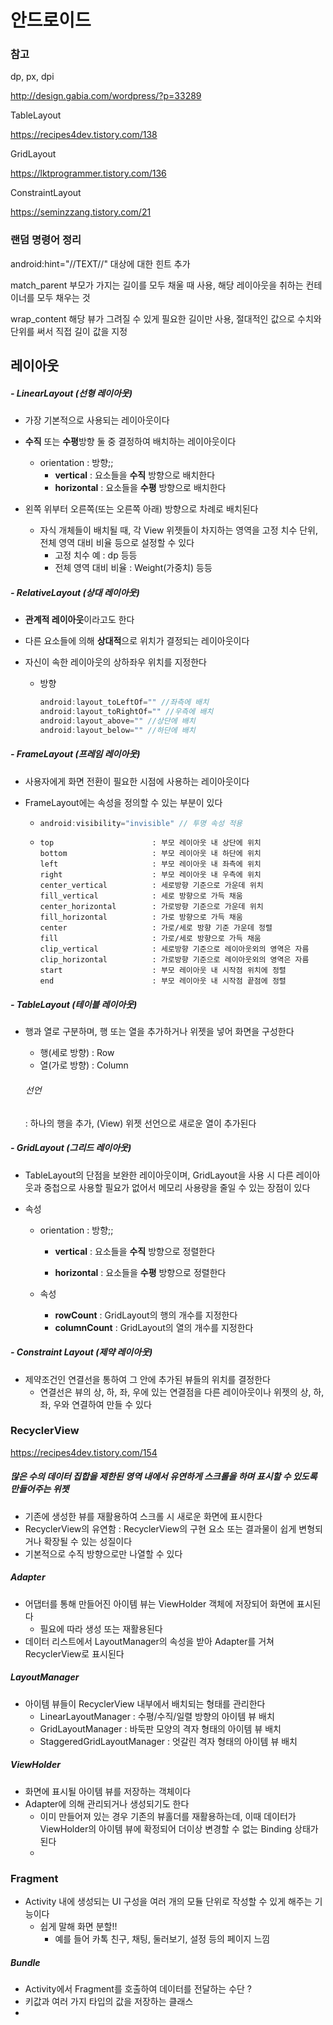# 안드로이드

### 참고

dp, px, dpi

http://design.gabia.com/wordpress/?p=33289

TableLayout

https://recipes4dev.tistory.com/138

GridLayout

https://lktprogrammer.tistory.com/136

ConstraintLayout

https://seminzzang.tistory.com/21



### 랜덤 명령어 정리

android:hint="//TEXT//"
	대상에 대한 힌트 추가

match_parent
	부모가 가지는 길이를 모두 채울 때 사용, 해당 레이아웃을 취하는 컨테이너를 모두 채우는 것

wrap_content
	해당 뷰가 그려질 수 있게 필요한 길이만 사용, 절대적인 값으로 수치와 단위를 써서 직접 길이 값을 지정



## 레이아웃

##### - LinearLayout (선형 레이아웃)

- 가장 기본적으로 사용되는 레이아웃이다

- **수직** 또는 **수평**방향 둘 중 결정하여 배치하는 레이아웃이다
  - orientation : 방향;;
    - **vertical** : 요소들을 **수직** 방향으로 배치한다
    - **horizontal** : 요소들을 **수평** 방향으로 배치한다
- 왼쪽 위부터 오른쪽(또는 오른쪽 아래) 방향으로 차례로 배치된다
  - 자식 개체들이 배치될 때, 각 View 위젯들이 차지하는 영역을 고정 치수 단위, 전체 영역 대비 비율 등으로 설정할 수 있다
    - 고정 치수 예 : dp 등등
    - 전체 영역 대비 비율 : Weight(가중치) 등등

##### - RelativeLayout (상대 레이아웃)

- **관계적 레이아웃**이라고도 한다

- 다른 요소들에 의해 **상대적**으로 위치가 결정되는 레이아웃이다

- 자신이 속한 레이아웃의 상하좌우 위치를 지정한다

  - 방향

    ```java
    android:layout_toLeftOf="" //좌측에 배치
    android:layout_toRightOf="" //우측에 배치
    android:layout_above="" //상단에 배치
    android:layout_below="" //하단에 배치
    ```

##### - FrameLayout (프레임 레이아웃)

- 사용자에게 화면 전환이 필요한 시점에 사용하는 레이아웃이다

- FrameLayout에는 속성을 정의할 수 있는 부분이 있다

  - ```java
    android:visibility="invisible" // 투명 속성 적용
    ```

  - ```
    top                      : 부모 레이아웃 내 상단에 위치
    bottom                   : 부모 레이아웃 내 하단에 위치
    left                     : 부모 레이아웃 내 좌측에 위치
    right                    : 부모 레이아웃 내 우측에 위치
    center_vertical          : 세로방향 기준으로 가운데 위치
    fill_vertical            : 세로 방향으로 가득 채움
    center_horizontal        : 가로방향 기준으로 가운데 위치
    fill_horizontal          : 가로 방향으로 가득 채움
    center                   : 가로/세로 방향 기준 가운데 정렬
    fill                     : 가로/세로 방향으로 가득 채움
    clip_vertical            : 세로방향 기준으로 레이아웃외의 영역은 자름
    clip_horizontal          : 가로방향 기준으로 레이아웃외의 영역은 자름
    start                    : 부모 레이아웃 내 시작점 위치에 정렬
    end                      : 부모 레이아웃 내 시작점 끝점에 정렬
    ```

##### - TableLayout (테이블 레이아웃)

- 행과 열로 구분하며, 행 또는 열을 추가하거나 위젯을 넣어 화면을 구성한다

  - 행(세로 방향) : Row
  - 열(가로 방향) : Column

  ###### 선언

  <TableRow> : 하나의 행을 추가, (View) 위젯 선언으로 새로운 열이 추가된다

##### - GridLayout (그리드 레이아웃)

- TableLayout의 단점을 보완한 레이아웃이며, GridLayout을 사용 시 다른 레이아웃과 중첩으로 사용할 필요가 없어서 메모리 사용량을 줄일 수 있는 장점이 있다

- 속성

  - orientation : 방향;;

    - **vertical** : 요소들을 **수직** 방향으로 정렬한다

    - **horizontal** : 요소들을 **수평** 방향으로 정렬한다

  - 속성

    - **rowCount** : GridLayout의 행의 개수를 지정한다
    - **columnCount** : GridLayout의 열의 개수를 지정한다

##### - Constraint Layout (제약 레이아웃)

- 제약조건인 연결선을 통하여 그 안에 추가된 뷰들의 위치를 결정한다
  - 연결선은 뷰의 상, 하, 좌, 우에 있는 연결점을 다른 레이아웃이나 위젯의 상, 하, 좌, 우와 연결하여 만들 수 있다





### RecyclerView

https://recipes4dev.tistory.com/154

##### 많은 수의 데이터 집합을 제한된 영역 내에서 유연하게 스크롤을 하며 표시할 수 있도록 만들어주는 위젯

- 기존에 생성한 뷰를 재활용하여 스크롤 시 새로운 화면에 표시한다
- RecyclerView의 유연함 : RecyclerView의 구현 요소 또는 결과물이 쉽게 변형되거나 확장될 수 있는 성질이다
- 기본적으로 수직 방향으로만 나열할 수 있다

##### Adapter

- 어댑터를 통해 만들어진 아이템 뷰는 ViewHolder 객체에 저장되어 화면에 표시된다
  - 필요에 따라 생성 또는 재활용된다
- 데이터 리스트에서 LayoutManager의 속성을 받아 Adapter를 거쳐 RecyclerView로 표시된다

##### LayoutManager

- 아이템 뷰들이 RecyclerView 내부에서 배치되는 형태를 관리한다
  - LinearLayoutManager : 수평/수직/일렬 방향의 아이템 뷰 배치
  - GridLayoutManager : 바둑판 모양의 격자 형태의 아이템 뷰 배치
  - StaggeredGridLayoutManager : 엇갈린 격자 형태의 아이템 뷰 배치

##### ViewHolder

- 화면에 표시될 아이템 뷰를 저장하는 객체이다
- Adapter에 의해 관리되거나 생성되기도 한다
  - 이미 만들어져 있는 경우 기존의 뷰홀더를 재활용하는데, 이때 데이터가 ViewHolder의 아이템 뷰에 확정되어 더이상 변경할 수 없는 Binding 상태가 된다
  - 

### Fragment

- Activity 내에 생성되는 UI 구성을 여러 개의 모듈 단위로 작성할 수 있게 해주는 기능이다
  - 쉽게 말해 화면 분할!!
    - 예를 들어 카톡 친구, 채팅, 둘러보기, 설정 등의 페이지 느낌

##### Bundle

- Activity에서 Fragment를 호출하여 데이터를 전달하는 수단 ?
- 키값과 여러 가지 타입의 값을 저장하는 클래스
- 